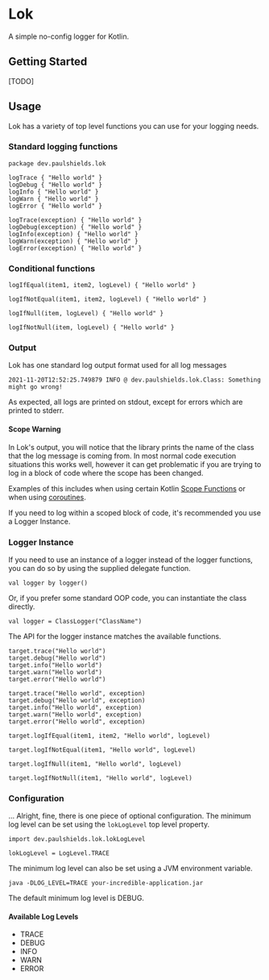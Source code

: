 # Lok

A simple no-config logger for Kotlin.

## Getting Started

[TODO]

## Usage

Lok has a variety of top level functions you can use for your logging needs.

### Standard logging functions

```
package dev.paulshields.lok

logTrace { "Hello world" }
logDebug { "Hello world" }
logInfo { "Hello world" }
logWarn { "Hello world" }
logError { "Hello world" }

logTrace(exception) { "Hello world" }
logDebug(exception) { "Hello world" }
logInfo(exception) { "Hello world" }
logWarn(exception) { "Hello world" }
logError(exception) { "Hello world" }
```

### Conditional functions

```
logIfEqual(item1, item2, logLevel) { "Hello world" }

logIfNotEqual(item1, item2, logLevel) { "Hello world" }

logIfNull(item, logLevel) { "Hello world" }

logIfNotNull(item, logLevel) { "Hello world" }
```

### Output

Lok has one standard log output format used for all log messages

```2021-11-20T12:52:25.749879 INFO @ dev.paulshields.lok.Class: Something might go wrong!```

As expected, all logs are printed on stdout, except for errors which are printed to stderr.

#### Scope Warning

In Lok's output, you will notice that the library prints the name of the class that the log message is coming from. In most normal code execution situations this works well, however it can get problematic if you are trying to log in a block of code where the scope has been changed.

Examples of this includes when using certain Kotlin [Scope Functions](https://kotlinlang.org/docs/scope-functions.html) or when using [coroutines](https://kotlinlang.org/docs/coroutines-guide.html).

If you need to log within a scoped block of code, it's recommended you use a Logger Instance.

### Logger Instance

If you need to use an instance of a logger instead of the logger functions, you can do so by using the supplied delegate function.

```
val logger by logger()
```

Or, if you prefer some standard OOP code, you can instantiate the class directly.

```
val logger = ClassLogger("ClassName")
```

The API for the logger instance matches the available functions.

```
target.trace("Hello world")
target.debug("Hello world")
target.info("Hello world")
target.warn("Hello world")
target.error("Hello world")

target.trace("Hello world", exception)
target.debug("Hello world", exception)
target.info("Hello world", exception)
target.warn("Hello world", exception)
target.error("Hello world", exception)

target.logIfEqual(item1, item2, "Hello world", logLevel)

target.logIfNotEqual(item1, "Hello world", logLevel)

target.logIfNull(item1, "Hello world", logLevel)

target.logIfNotNull(item1, "Hello world", logLevel)
```

### Configuration

... Alright, fine, there is one piece of optional configuration. The minimum log level can be set using the `lokLogLevel` top level property.

```
import dev.paulshields.lok.lokLogLevel

lokLogLevel = LogLevel.TRACE
```

The minimum log level can also be set using a JVM environment variable.

```
java -DLOG_LEVEL=TRACE your-incredible-application.jar
```

The default minimum log level is DEBUG.

#### Available Log Levels

* TRACE
* DEBUG
* INFO
* WARN
* ERROR
